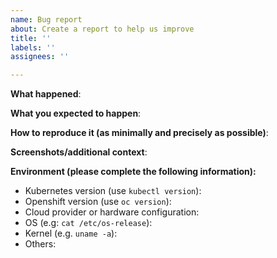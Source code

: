 ```yaml
---
name: Bug report
about: Create a report to help us improve
title: ''
labels: ''
assignees: ''

---
```


<!-- Please use this template while reporting a bug and provide as much info as possible. Not doing so may result in your bug not being addressed in a timely manner. Thanks!
-->

**What happened**:

**What you expected to happen**:

**How to reproduce it (as minimally and precisely as possible)**:

**Screenshots/additional context**:

**Environment (please complete the following information):**
- Kubernetes version (use `kubectl version`):
- Openshift version (use `oc version`):
- Cloud provider or hardware configuration:
- OS (e.g: `cat /etc/os-release`):
- Kernel (e.g. `uname -a`):
- Others:
